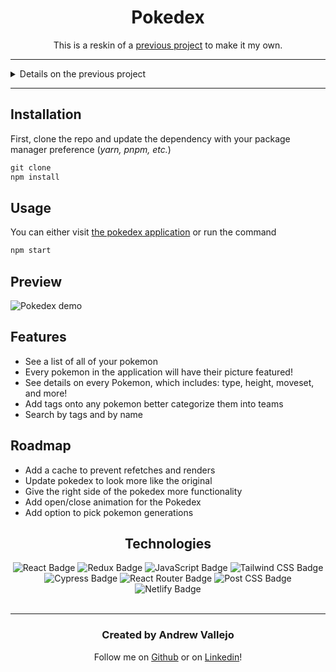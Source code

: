 





<div align='center'>

# Pokedex

This is a reskin of a [previous project](https://github.com/andrewvallejo/phasebook) to make it my own.
    
    
 </div>
 
---
    
<details>
    <summary>Details on the previous project</summary>

<div align='center'>
## Frontend Tech Challenge

![image](https://user-images.githubusercontent.com/17935770/153664618-e4c31d58-5445-46aa-9cfb-fd8bdc5bd269.png)

</div>


The project is broken into five parts, each with a feature and a wireframe.

> The goal of this assessment is to replicate the frontend application below as close as possible. You are allowed to use any frontend framework (React.js, Vue.js, etc.) or use plain Javascript, HTML, and CSS.

I have chosen to use React as my framework and utilize other technologies like Redux and Tailwind CSS.

The [project board](https://github.com/users/andrewvallejo/projects/2/views/1?visibleFields=%5B%22Title%22%2C%22Status%22%2C%22Labels%22%2C%22Repository%22%2C%22Assignees%22%5D) is where I organized all of my issues and objectives for my application. The **User Stories** drop-down is a high-level overview of what was required for the assignment.

- As a user, when I navigate to **website** in the application, I should see a list of GitHub issues for that repo, a portal with a list of robots, two search bars for name and tags, and a way to expand the robot's information
- I should be able to scroll inside of the portal to see all robots
    - I should be able to see a picture, a name, email, company, skills, and average of each robot
- I should be able to filter by name
- I should be able to filter by tags
- I should be able to filter by both names and tags
- I should be able to add tags to any robot
- I should be able to click on the plus sign to see more info
    - It should turn into a minus sign when active
    - I should be able to see all eight tests & test scores for each robot when expanded
- I should be able to click on the minus sign for less info
    - It should turn into a minus sign when active

    <div align='center'>


    </div>


    ![image](https://user-images.githubusercontent.com/17935770/153666873-d3fefd30-a57c-41e8-a9aa-b45779e9932d.png)

    ### Visit [PhaseBook](https://phasebosok.netlify.app/)
</details>


---
## Installation

First, clone the repo and update the dependency with your package manager preference (*yarn, pnpm, etc.*)

```jsx
git clone
npm install
```

## Usage

You can either visit [the pokedex application](https://p-o-k-e-dex.netlify.app/) or run the command

```jsx
npm start
```


## Preview

<img  alt="Pokedex demo" src="https://user-images.githubusercontent.com/17935770/155577198-d863755f-985c-46cf-9e39-9289d7d30f83.png">

## Features

- See a list of all of your pokemon
- Every pokemon in the application will have their picture featured!
- See details on every Pokemon, which includes: type, height, moveset, and more!
- Add tags onto any pokemon better categorize them into teams
- Search by tags and by name

## Roadmap

- Add a cache to prevent refetches and renders
- Update pokedex to look more like the original
- Give the right side of the pokedex more functionality
- Add open/close animation for the Pokedex
- Add option to pick pokemon generations


<div align='center'>

## Technologies

<img src='https://img.shields.io/badge/React-61DAFB?logo=react&logoColor=000&style=flat' alt='React Badge'>
<img src='https://img.shields.io/badge/Redux-764ABC?logo=react&logoColor=fff&style=flat' alt='Redux Badge'>
<img src='https://img.shields.io/badge/JavaScript-F7DF1E?logo=javascript&logoColor=000&style=flat' alt='JavaScript Badge'>
<img src="https://img.shields.io/badge/Tailwind%20CSS-06B6D4?logo=tailwindcss&logoColor=fff&style=flat" alt="Tailwind CSS Badge">
<img src= 'https://img.shields.io/badge/Cypress-17202C?logo=cypress&logoColor=fff&style=flat' alt='Cypress Badge'>
<img src= 'https://img.shields.io/badge/React%20Router-CA4245?logo=reactrouter&logoColor=fff&style=flat' alt='React Router Badge'>
<img src= 'https://img.shields.io/badge/PostCSS-DD3A0A?logo=postcss&logoColor=fff&style=flat' alt='Post CSS Badge'>
<img src= 'https://img.shields.io/badge/Netlify-00C7B7?logo=netlify&logoColor=fff&style=flat' alt='Netlify Badge'>
</div>

<br>

<div align="center">

---

### Created by **Andrew Vallejo**

Follow me on [Github](https://www.github.com/andrewvallejo) or
 on [Linkedin](https://www.linkedin.com/in/andrewvallejo/)!

</div>
